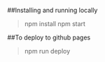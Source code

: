##Installing and running locally
> npm install 
> npm start

##To deploy to github pages 
> npm run deploy 